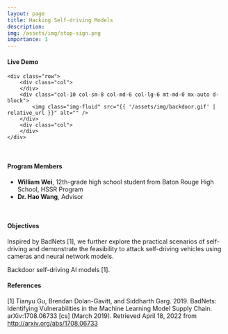 ```yaml
---
layout: page
title: Hacking Self-driving Models
description:
img: /assets/img/stop-sign.png
importance: 1
---
```


<!-- <div class="title"><strong>Playing FlappyBird with Reinforcement Learning</strong></div> -->
<!-- <br /> -->

#### Live Demo

<div class="container">

    <div class="row">
        <div class="col">
        </div>
        <div class="col-10 col-sm-8 col-md-6 col-lg-6 mt-md-0 mx-auto d-block">
            <img class="img-fluid" src="{{ '/assets/img/backdoor.gif' | relative_url }}" alt="" />
        </div>
        <div class="col">
        </div>
    </div>

</div>

<br />

#### Program Members

* **William Wei**, 12th-grade high school student from Baton Rouge High School, HSSR Program 
* **Dr. Hao Wang**, Advisor

<br />

#### Objectives

Inspired by BadNets [1], we further explore the practical scenarios of self-driving and demonstrate the feasibility to attack self-driving vehicles using cameras and neural network models. 

<div class="row">
        <div class="col-12 col-sm-12 col-md-12 col-lg-12 mx-auto d-block">
        <img class="img-fluid" src="{{ '/assets/img/self-driving.png' | relative_url }}" alt="" />
        <div class="caption">
            Backdoor self-driving AI models [1]. 
        </div>
    </div>
</div>


#### References

[1] Tianyu Gu, Brendan Dolan-Gavitt, and Siddharth Garg. 2019. BadNets: Identifying Vulnerabilities in the Machine Learning Model Supply Chain. arXiv:1708.06733 [cs] (March 2019). Retrieved April 18, 2022 from http://arxiv.org/abs/1708.06733

